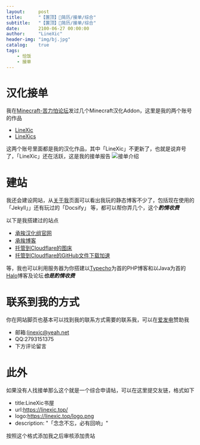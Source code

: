 ```yaml
---
layout:     post
title:      "【置顶】🐷简历/接单/综合"
subtitle:   "【置顶】🐷简历/接单/综合"
date:       2100-06-27 00:00:00
author:     "LineXic"
header-img: "img/bj.jpg"
catalog:    true
tags:
    - 恰饭
    - 接单
---
```


# 汉化接单
我在[Minecraft-苦力怕论坛](https://klpbbs.com/?fromuid=1114580)发过几个Minecraft汉化Addon，这里是我的两个账号的作品

- [LineXic](https://klpbbs.com/?1114580)
- [LineXics](https://klpbbs.com/?686976)

这两个账号里面都是我的汉化作品，其中「LineXic」不更新了，也就是说弃号了，「LineXic」还在活跃，这是我的接单报告
![接单介绍](https://pic.imgdb.cn/item/64be052c1ddac507cc91f877.jpg)

# 建站
我还会建设网站，从[关于我](https://linexic.top/about)页面可以看出我玩的静态博客不少了，包括现在使用的「Jekyll」」还有玩过的「Docsify」
等，都可以帮你弄几个，这个***酌情收费***

以下是我搭建过的站点

- [承挨汉化组官网](https://chengai77a6b.top/)
- [承挨博客](https://blog.chengai77a6b.top)
- [托管到Cloudflare的图床](https://img.linexic.top/)
- [托管到Cloudflare的GitHub文件下载加速](http://gh.linexic.top/)

等，我也可以利用服务器为你搭建以[Typecho](https://typecho.org)为首的PHP博客和以Java为首的[Halo](http://halo.run/)博客及论坛***也是酌情收费***
  
# 联系到我的方式
你在网站脚页也基本可以找到我的联系方式需要的联系我，可以在[爱发电](http://afdian.net/a/LineXic)赞助我
- 邮箱:linexic@yeah.net
- QQ:2793151375
- 下方评论留言

# 此外
如果没有人找接单那么这个就是一个综合申请帖，可以在这里提交友链，格式如下

- title:LineXic书屋
- url:https://linexic.top/
- logo:https://linexic.top/logo.png
- description: "「念念不忘，必有回响」"

按照这个格式添加我之后审核添加贵站

